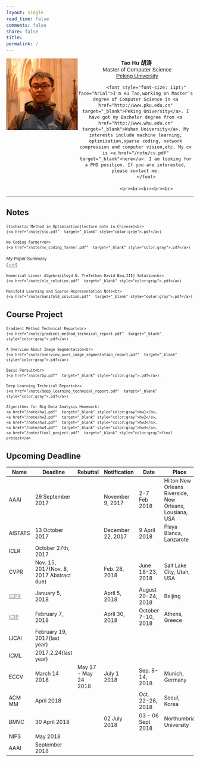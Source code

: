 ```yaml
---
layout: single
read_time: false
comments: false
share: false
title: 
permalink: /
---
```




<div>
<div style="float:left;width:38%">
<img src="/assets/images/avatar.jpg"
                  border="0">
</div>

<div style="text-align:center" style="float:left;width:60%"> 
<font style="font-size: 11pt;" face="Arial"><b>&nbsp;Tao Hu <span
                  lang="zh-cn">胡涛</span></b></font> <br>
<font style="font-size: 11pt;" face="Arial">&nbsp;
                Master of Computer Science</font>  <br>
<font style="font-size: 11pt;" face="Arial">&nbsp;
                <a href="http://www.pku.edu.cn" target="_blank">Peking University</a></font>    <br>                 
            
            <font style="font-size: 11pt;" face="Arial">I'm Hu Tao,working on Master’s degree of Computer Science in <a href="http://www.pku.edu.cn" target="_blank">Peking University</a>. I have got my Bachelor degree from <a href="http://www.whu.edu.cn" target="_blank">Wuhan University</a>. My interests include machine learning, optimization,sparse coding, network compression and computer vision,etc. My cv is <a href="/note/cv.pdf" target="_blank">here</a>. I am looking for a PHD position. If you are interested, please contact me.
            </font>
            
            <br><br><br><br><br>
 </div>
</div>
 <div class="clearfix"> </div>
 

---


##  Notes

> <small>
    Stochastic Method in Optimization(lecture note in Chinese)<br>
    (<a href="/note/sto.pdf"  target="_blank" style="color:gray">.pdf</a>)
</small>



> <small>
    No Coding Farmer<br>
    (<a href="/note/no_coding_farmer.pdf"  target="_blank" style="color:gray">.pdf</a>)
</small>

> <small>
My Paper Summary<br>
(<a href="/note/cvxopt_note.pdf"  target="_blank" style="color:gray">.pdf</a>)
</small>

> <small>
    Numerical Linear Algebra(Lloyd N. Trefethen David Bau,III) Solution<br>
    (<a href="/note/nla_solution.pdf"  target="_blank" style="color:gray">.pdf</a>)
</small>

> <small>
    Manifold Learning and Sparse Representation Note<br>
    (<a href="/note/manifold_solution.pdf"  target="_blank" style="color:gray">.pdf</a>)
</small>

## Course Project

> <small>
    Gradient Method Technical Report<br>
    (<a href="/note/gradient_method_technical_report.pdf"  target="_blank" style="color:gray">.pdf</a>)
</small>

> <small>
    A Overview About Image Segmentation<br>
    (<a href="/note/overview_over_image_segmentation_report.pdf"  target="_blank" style="color:gray">.pdf</a>)
</small>


> <small>
    Basic Persuit<br>
    (<a href="/note/bp.pdf"  target="_blank" style="color:gray">.pdf</a>)
</small>

> <small>
    Deep Learning Technical Report<br>
    (<a href="/note/deep_learning_technical_report.pdf"  target="_blank" style="color:gray">.pdf</a>)
</small>

> <small>
    Algorithms for Big Data Analysis Homework: 
    <a href="/note/hw1.pdf"  target="_blank" style="color:gray">hw1</a>,
    <a href="/note/hw2.pdf"  target="_blank" style="color:gray">hw2</a>,
    <a href="/note/hw3.pdf"  target="_blank" style="color:gray">hw3</a>,
    <a href="/note/hw4.pdf"  target="_blank" style="color:gray">hw4</a>,
    <a href="/note/final_project.pdf"  target="_blank" style="color:gray">final project</a>
</small>

## Upcoming Deadline

| Name | Deadline | Rebuttal | Notification | Date | Place |
| --- | --- | --- | --- | --- | --- |
|AAAI|29 September 2017 |  | November 9, 2017 |2-7 Feb 2018| Hilton New Orleans Riverside, New Orleans, Lousiana, USA|
|AISTATS|13 October 2017 |  | December 22, 2017 |9 April 2018|Playa Blanca, Lanzarote  |
|ICLR|October 27th, 2017|  |  ||  |
| CVPR |  Nov. 15, 2017(Nov. 8, 2017 Abstract due)|  | Feb. 28, 2018 | June 18-23, 2018 | Salt Lake City, Utah, USA |
| <a href="http://www.icpr2018.org/"  target="_blank" style="color:gray">ICPR</a> | January 5, 2018 |  | April 5, 2018 |August 20-24, 2018 |  Beijing|
| <a href="https://2018.ieeeicip.org/ImportantDates.asp"  target="_blank" style="color:gray">ICIP</a> | February 7, 2018 |  | April 30, 2018 | October 7-10, 2018	 |  Athens, Greece|
|IJCAI|February 19, 2017(last year)|  |  ||  |
|ICML|2017.2.24(last year)|  |  ||  |
| ECCV | March 14 2018 |May 17 - May 24 2018| July 1 2018 |Sep. 8-14, 2018|Munich, Germany|
| ACM MM | April 2018 |  |  |Oct. 22-26, 2018|Seoul, Korea|
|BMVC|30 April 2018|  | 02 July 2018 |03 - 06 Sept 2018|Northumbria University|
| NIPS | May 2018 |  |  |||
| AAAI | September 2018 |  |  |||

    




